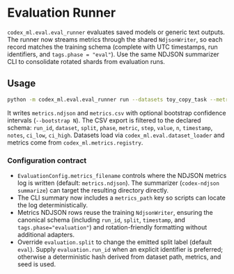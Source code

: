 # Evaluation Runner

`codex_ml.eval.eval_runner` evaluates saved models or generic text outputs. The
runner now streams metrics through the shared `NdjsonWriter`, so each record
matches the training schema (complete with UTC timestamps, run identifiers, and
`tags.phase = "eval"`). Use the same NDJSON summarizer CLI to consolidate rotated
shards from evaluation runs.

## Usage

```bash
python -m codex_ml.eval.eval_runner run --datasets toy_copy_task --metrics exact_match,ppl --output_dir runs/eval
```
It writes `metrics.ndjson` and `metrics.csv` with optional bootstrap confidence
intervals (`--bootstrap N`). The CSV export is filtered to the declared schema:
`run_id`, `dataset`, `split`, `phase`, `metric`, `step`, `value`, `n`,
`timestamp`, `notes`, `ci_low`, `ci_high`. Datasets load via
`codex_ml.eval.dataset_loader` and metrics come from `codex_ml.metrics.registry`.

### Configuration contract

- `EvaluationConfig.metrics_filename` controls where the NDJSON metrics log is
  written (default: `metrics.ndjson`). The summarizer (`codex-ndjson summarize`)
  can target the resulting directory directly.
- The CLI summary now includes a `metrics_path` key so scripts can locate the
  log deterministically.
- Metrics NDJSON rows reuse the training `NdjsonWriter`, ensuring the canonical
  schema (including `run_id`, `split`, `timestamp`, and `tags.phase="evaluation"`)
  and rotation-friendly formatting without additional adapters.
- Override `evaluation.split` to change the emitted split label (default
  `eval`). Supply `evaluation.run_id` when an explicit identifier is preferred;
  otherwise a deterministic hash derived from dataset path, metrics, and seed
  is used.

